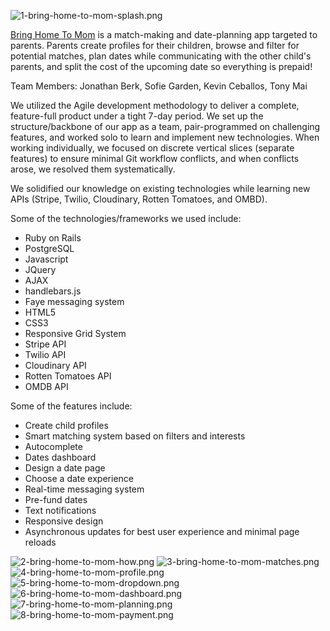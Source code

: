 ![1-bring-home-to-mom-splash.png](https://dbc-devconnect-production.s3.amazonaws.com/uploads/1430363567076/1-bring-home-to-mom-splash.png)

[Bring Home To Mom](http://bringhometomom.herokuapp.com/) is a match-making and date-planning app targeted to parents. Parents create profiles for their children, browse and filter for potential matches, plan dates while communicating with the other child's parents, and split the cost of the upcoming date so everything is prepaid!  

Team Members: Jonathan Berk, Sofie Garden, Kevin Ceballos, Tony Mai

We utilized the Agile development methodology to deliver a complete, feature-full product under a tight 7-day period. We set up the structure/backbone of our app as a team, pair-programmed on challenging features, and worked solo to learn and implement new technologies. When working individually, we focused on discrete vertical slices (separate features) to ensure minimal Git workflow conflicts, and when conflicts arose, we resolved them systematically.

We solidified our knowledge on existing technologies while learning new APIs (Stripe, Twilio, Cloudinary, Rotten Tomatoes, and OMBD).

Some of the technologies/frameworks we used include:
* Ruby on Rails
* PostgreSQL
* Javascript
* JQuery
* AJAX
* handlebars.js
* Faye messaging system
* HTML5
* CSS3
* Responsive Grid System
* Stripe API
* Twilio API
* Cloudinary API
* Rotten Tomatoes API
* OMDB API

Some of the features include:
* Create child profiles
* Smart matching system based on filters and interests
* Autocomplete
* Dates dashboard
* Design a date page
* Choose a date experience
* Real-time messaging system
* Pre-fund dates
* Text notifications
* Responsive design
* Asynchronous updates for best user experience and minimal page reloads

![2-bring-home-to-mom-how.png](https://dbc-devconnect-production.s3.amazonaws.com/uploads/1430363567042/2-bring-home-to-mom-how.png)
![3-bring-home-to-mom-matches.png](https://dbc-devconnect-production.s3.amazonaws.com/uploads/1430363567036/3-bring-home-to-mom-matches.png)
![4-bring-home-to-mom-profile.png](https://dbc-devconnect-production.s3.amazonaws.com/uploads/1430363567082/4-bring-home-to-mom-profile.png)
![5-bring-home-to-mom-dropdown.png](https://dbc-devconnect-production.s3.amazonaws.com/uploads/1430363567018/5-bring-home-to-mom-dropdown.png)
![6-bring-home-to-mom-dashboard.png](https://dbc-devconnect-production.s3.amazonaws.com/uploads/1430363567052/6-bring-home-to-mom-dashboard.png)
![7-bring-home-to-mom-planning.png](https://dbc-devconnect-production.s3.amazonaws.com/uploads/1430363567048/7-bring-home-to-mom-planning.png)
![8-bring-home-to-mom-payment.png](https://dbc-devconnect-production.s3.amazonaws.com/uploads/1430363567030/8-bring-home-to-mom-payment.png)
